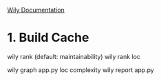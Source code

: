 [Wily Documentation](https://wily.readthedocs.io/en/latest/commands/graph.html)

# 1. Build Cache
wily rank (default: maintainability)
wily rank loc



wily graph app.py loc complexity
wily report app.py
